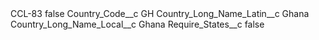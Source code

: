 <?xml version="1.0" encoding="UTF-8"?>
<CustomMetadata xmlns="http://soap.sforce.com/2006/04/metadata" xmlns:xsi="http://www.w3.org/2001/XMLSchema-instance" xmlns:xsd="http://www.w3.org/2001/XMLSchema">
    <label>CCL-83</label>
    <protected>false</protected>
    <values>
        <field>Country_Code__c</field>
        <value xsi:type="xsd:string">GH</value>
    </values>
    <values>
        <field>Country_Long_Name_Latin__c</field>
        <value xsi:type="xsd:string">Ghana</value>
    </values>
    <values>
        <field>Country_Long_Name_Local__c</field>
        <value xsi:type="xsd:string">Ghana</value>
    </values>
    <values>
        <field>Require_States__c</field>
        <value xsi:type="xsd:boolean">false</value>
    </values>
</CustomMetadata>

